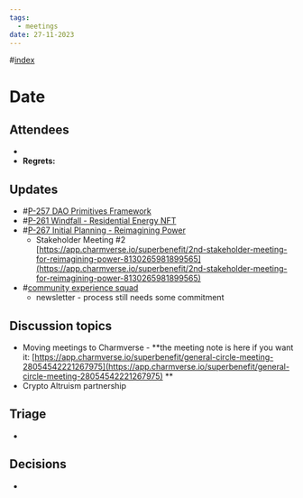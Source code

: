 ```yaml
---
tags:
  - meetings
date: 27-11-2023
---
```

#[index](notes/general-circle/old-gc-meetings/index.md) 
# Date
## Attendees
- 
- **Regrets:** 

## Updates
- #[P-257 DAO Primitives Framework](P-257%20DAO%20Primitives%20Framework)
- #[P-261 Windfall - Residential Energy NFT](P-261%20Windfall%20-%20Residential%20Energy%20NFT)
- #[P-267 Initial Planning - Reimagining Power](P-267%20Initial%20Planning%20-%20Reimagining%20Power)
	- Stakeholder Meeting #2 [https://app.charmverse.io/superbenefit/2nd-stakeholder-meeting-for-reimagining-power-8130265981899565](https://app.charmverse.io/superbenefit/2nd-stakeholder-meeting-for-reimagining-power-8130265981899565) 
- #[community experience squad](/notes/archive/clarity/Tags/community%20experience%20squad.md) 
	- newsletter - process still needs some commitment

## Discussion topics
- Moving meetings to Charmverse - **the meeting note is here if you want it: [https://app.charmverse.io/superbenefit/general-circle-meeting-28054542221267975](https://app.charmverse.io/superbenefit/general-circle-meeting-28054542221267975) **
- Crypto Altruism partnership

## Triage
- 

## Decisions
- 
